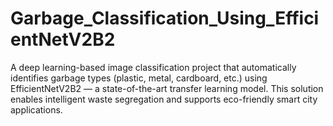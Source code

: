 # Garbage_Classification_Using_EfficientNetV2B2
A deep learning-based image classification project that automatically identifies garbage types (plastic, metal, cardboard, etc.) using EfficientNetV2B2 — a state-of-the-art transfer learning model. This solution enables intelligent waste segregation and supports eco-friendly smart city applications.
